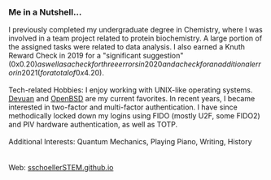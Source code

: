 ### Me in a Nutshell...

<!--
**sschoellerSTEM/sschoellerSTEM** is a ✨ _special_ ✨ repository because its `README.md` (this file) appears on your GitHub profile.

Here are some ideas to get you started:

- 🔭 I’m currently working on ...
- 🌱 I’m currently learning ...
- 👯 I’m looking to collaborate on ...
- 🤔 I’m looking for help with ...
- 💬 Ask me about ...
- 📫 How to reach me: ...
- 😄 Pronouns: ...
- ⚡ Fun fact: ...
-->
I previously completed my undergraduate degree in Chemistry, where I was involved in a team project related to protein biochemistry. A large portion of the assigned tasks were related to data analysis. I also earned a Knuth Reward Check in 2019 for a "significant suggestion" (0x$0.20) as well as a check for three errors in 2020 and a check for an additional error in 2021 (for a total of 0x$4.20).<br />
<br />
Tech-related Hobbies: I enjoy working with UNIX-like operating systems. <a href="https://devuan.org/">Devuan</a> and <a href="https://www.openbsd.org/">OpenBSD</a> are my current favorites. In recent years, I became interested in two-factor and multi-factor authentication. I have since methodically locked down my logins using FIDO (mostly U2F, some FIDO2) and PIV hardware authentication, as well as TOTP. 
<br />
<br />
Additional Interests: Quantum Mechanics, Playing Piano, Writing, History
<br />
<br />
<br />
Web: <a href="https://sschoellerSTEM.github.io">sschoellerSTEM.github.io</a>
